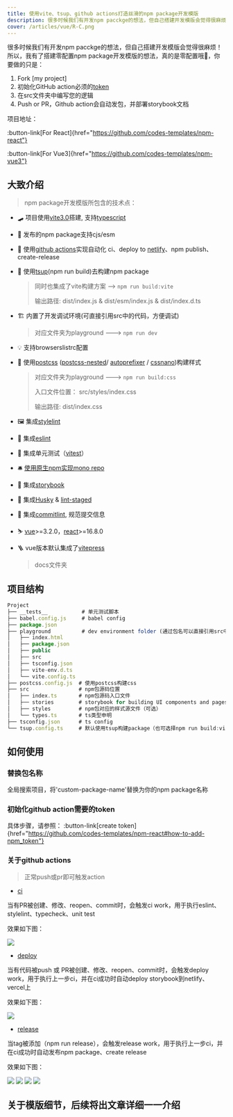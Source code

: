 ```yaml
---
title: 使用vite、tsup、github actions打造丝滑的npm package开发模版
description: 很多时候我们有开发npm pacckge的想法，但自己搭建开发模版会觉得很麻烦！所以，我有了搭建零配置npm package开发模版的想法，真的是零配置哦~
cover: /articles/vue/R-C.png
---
```


很多时候我们有开发npm pacckge的想法，但自己搭建开发模版会觉得很麻烦！所以，我有了搭建零配置npm package开发模版的想法，真的是零配置哦🎉，你要做的只是：

1. Fork [my project]
2. 初始化GitHub action必须的[token](https://github.com/codes-templates/npm-react#how-to-add-npm_token)
3. 在src文件夹中编写您的逻辑
4. Push or PR，Github action会自动发包，并部署storybook文档

项目地址：

:button-link[For React]{href="https://github.com/codes-templates/npm-react"}

:button-link[For Vue3]{href="https://github.com/codes-templates/npm-vue3"}

## 大致介绍

> npm package开发模版所包含的技术点：

- 🛹 项目使用[vite3.0](https://vitejs.dev/)搭建, 支持[typescript](https://www.typescriptlang.org/)
- 🧩 发布的npm package支持cjs/esm
- 🎯 使用[github actions](https://docs.github.com/cn/actions)实现自动化 ci、deploy to [netlify](https://www.netlify.com/)、npm publish、create-release
- 🛫 使用[tsup](https://tsup.egoist.sh/)(npm run build)去构建npm package

  > 同时也集成了vite构建方案 --> ```npm run build:vite```
  >
  > 输出路径: dist/index.js & dist/esm/index.js & dist/index.d.ts

- 🏗 内置了开发调试环境(可直接引用src中的代码，方便调试)

  > 对应文件夹为playground ---> ```npm run dev```

- 💡 支持browserslistrc配置
- 🔌 使用[postcss](https://github.com/codes-templates/npm-react/blob/main/postcss.config.js) ([postcss-nested](https://www.npmjs.com/package/postcss-nested)/ [autoprefixer](https://www.npmjs.com/package/autoprefixer) / [cssnano](https://cssnano.co/docs/getting-started/))构建样式

  > 对应文件夹为playground ---> ```npm run build:css```
  >
  > 入口文件位置： src/styles/index.css
  >
  > 输出路径: dist/index.css

- 🖼 集成[stylelint](https://stylelint.io/)
- 💊 集成[eslint](https://eslint.org/)
- 🎉 集成单元测试（[vitest](https://vitest.dev/)）
- 🛎 [使用原生npm实现mono repo](https://dev.to/ynwd/how-to-create-react-monorepo-with-npm-workspace-webpack-and-create-react-app-2dhn)
- 🧌 集成[storybook](https://storybook.js.org/)
- 🐳 集成[Husky](https://typicode.github.io/husky) & [lint-staged](https://github.com/okonet/lint-staged#readme)
- 🍥 集成[commitlint](https://commitlint.js.org), 规范提交信息
- ⛷ [vue](https://vuejs.org/)>=3.2.0，[react](https://reactjs.org/)>=16.8.0
- 🪜 vue版本默认集成了[vitepress](https://vitepress.vuejs.org/)
  > docs文件夹

## 项目结构

```js
Project
├── __tests__           # 单元测试脚本
├── babel.config.js     # babel config
├── package.json
├── playground          # dev environment folder (通过包名可以直接引用src中的源码，方便开发调试)
│   ├── index.html
│   ├── package.json
│   ├── public
│   ├── src
│   ├── tsconfig.json
│   ├── vite-env.d.ts
│   └── vite.config.ts
├── postcss.config.js  # 使用postcss构建css
├── src                # npm包源码位置
│   ├── index.ts       # npm包源码入口文件
│   ├── stories        # storybook for building UI components and pages
│   ├── styles         # npm包对应的样式源文件（可选）
│   └── types.ts       # ts类型申明
├── tsconfig.json      # ts config
└── tsup.config.ts     # 默认使用tsup构建package（也可选择npm run build:vite）
```

## 如何使用

### 替换包名称

全局搜索项目，将'custom-package-name'替换为你的npm package名称

### 初始化github action需要的token

具体步骤，请参照：
:button-link[create token]{href="https://github.com/codes-templates/npm-react#how-to-add-npm_token"}

### 关于github actions

> 正常push或pr即可触发action

- [ci](https://github.com/codes-templates/npm-react/blob/main/.github/workflows/ci.yaml)

当有PR被创建、修改、reopen、commit时，会触发ci work，用于执行eslint、stylelint、typecheck、unit test

效果如下图：

![](/articles/vue/release-start.png)

- [deploy](https://github.com/codes-templates/npm-react/blob/main/.github/workflows/deploy.yaml)

当有代码被push 或 PR被创建、修改、reopen、commit时，会触发deploy work，用于执行上一步ci，并在ci成功时自动deploy storybook到netlify、vercel上

效果如下图：

![](/articles/vue/deploying.png)

- [release](https://github.com/codes-templates/npm-react/blob/main/.github/workflows/release.yaml)

当tag被添加（npm run release），会触发release work，用于执行上一步ci，并在ci成功时自动发布npm package、create release

效果如下图：

![](/articles/vue/release-03.png)
![](/articles/vue/release-04.png)
![](/articles/vue/release-010.png)
![](/articles/vue/release-05.png)

## 关于模版细节，后续将出文章详细一一介绍
